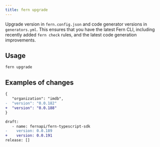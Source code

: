 ```yaml
---
title: fern upgrade
---
```


Upgrade version in `fern.config.json` and code generator versions in `generators.yml`. This ensures that you have the latest Fern CLI, including recently added `fern check` rules, and the latest code generation improvements.

## Usage

<!-- markdownlint-disable MD040 -->

```
fern upgrade
```

## Examples of changes

```diff title="/fern/fern.config.json"
{
   "organization": "imdb",
-  "version": "0.0.182"
+  "version": "0.0.188"
}
```

```diff title="/fern/api/generators.yml"
draft:
   - name: fernapi/fern-typescript-sdk
-    version: 0.0.189
+    version: 0.0.191
release: []
```
